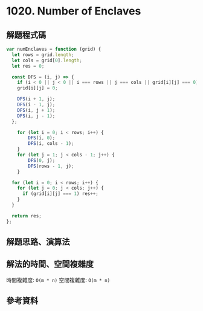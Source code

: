 # 1020. Number of Enclaves

## 解題程式碼

```javascript
var numEnclaves = function (grid) {
  let rows = grid.length;
  let cols = grid[0].length;
  let res = 0;

  const DFS = (i, j) => {
    if (i < 0 || j < 0 || i === rows || j === cols || grid[i][j] === 0) return;
    grid[i][j] = 0;

    DFS(i + 1, j);
    DFS(i - 1, j);
    DFS(i, j + 1);
    DFS(i, j - 1);
  };

    for (let i = 0; i < rows; i++) {
        DFS(i, 0);
        DFS(i, cols - 1);
    }
    for (let j = 1; j < cols - 1; j++) {
        DFS(0, j);
        DFS(rows - 1, j);
    }

  for (let i = 0; i < rows; i++) {
    for (let j = 0; j < cols; j++) {
      if (grid[i][j] === 1) res++;
    }
  }

  return res;
};
```

## 解題思路、演算法

## 解法的時間、空間複雜度

時間複雜度: `O(m * n)`
空間複雜度: `O(m * n)`

## 參考資料
